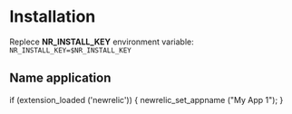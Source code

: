 # Installation

Replece **NR_INSTALL_KEY** environment variable:
    `NR_INSTALL_KEY=$NR_INSTALL_KEY`

## Name application

if (extension_loaded ('newrelic')) {
    newrelic_set_appname ("My App 1");
}
